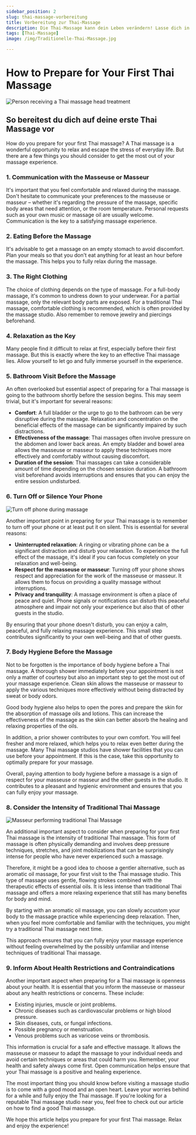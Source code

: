 ```yaml
---
sidebar_position: 2
slug: thai-massage-vorbereitung
title: Vorbereitung zur Thai-Massage
description: Die Thai-Massage kann dein Leben verändern! Lasse dich in eine Welt der Tiefenentspannung eintauchen.
tags: [Thai-Massage]
image: /img/Traditionelle-Thai-Massage.jpg

---
```


# How to Prepare for Your First Thai Massage

![Person receiving a Thai massage head treatment](https://thai-massage.de/wp-content/uploads/2023/11/Vorbereitung-Thai-Massage-scaled.jpg)

## So bereitest du dich auf deine erste Thai Massage vor

How do you prepare for your first Thai massage? A Thai massage is a wonderful opportunity to relax and escape the stress of everyday life. But there are a few things you should consider to get the most out of your massage experience.

### 1. Communication with the Masseuse or Masseur

It's important that you feel comfortable and relaxed during the massage. Don't hesitate to communicate your preferences to the masseuse or masseur – whether it's regarding the pressure of the massage, specific body areas that need attention, or the room temperature. Personal requests such as your own music or massage oil are usually welcome. Communication is the key to a satisfying massage experience.

### 2. Eating Before the Massage

It's advisable to get a massage on an empty stomach to avoid discomfort. Plan your meals so that you don't eat anything for at least an hour before the massage. This helps you to fully relax during the massage.

### 3. The Right Clothing

The choice of clothing depends on the type of massage. For a full-body massage, it's common to undress down to your underwear. For a partial massage, only the relevant body parts are exposed. For a traditional Thai massage, comfortable clothing is recommended, which is often provided by the massage studio. Also remember to remove jewelry and piercings beforehand.

### 4. Relaxation as the Key

Many people find it difficult to relax at first, especially before their first massage. But this is exactly where the key to an effective Thai massage lies. Allow yourself to let go and fully immerse yourself in the experience.

### 5. Bathroom Visit Before the Massage

An often overlooked but essential aspect of preparing for a Thai massage is going to the bathroom shortly before the session begins. This may seem trivial, but it's important for several reasons:

- **Comfort**: A full bladder or the urge to go to the bathroom can be very disruptive during the massage. Relaxation and concentration on the beneficial effects of the massage can be significantly impaired by such distractions.
- **Effectiveness of the massage**: Thai massages often involve pressure on the abdomen and lower back areas. An empty bladder and bowel area allows the masseuse or masseur to apply these techniques more effectively and comfortably without causing discomfort.
- **Duration of the session**: Thai massages can take a considerable amount of time depending on the chosen session duration. A bathroom visit beforehand avoids interruptions and ensures that you can enjoy the entire session undisturbed.

### 6. Turn Off or Silence Your Phone

![Turn off phone during massage](https://thai-massage.de/wp-content/uploads/2023/11/Kein-Telefon-2048x1496.jpg)

Another important point in preparing for your Thai massage is to remember to turn off your phone or at least put it on silent. This is essential for several reasons:

- **Uninterrupted relaxation**: A ringing or vibrating phone can be a significant distraction and disturb your relaxation. To experience the full effect of the massage, it's ideal if you can focus completely on your relaxation and well-being.
- **Respect for the masseuse or masseur**: Turning off your phone shows respect and appreciation for the work of the masseuse or masseur. It allows them to focus on providing a quality massage without interruptions.
- **Privacy and tranquility**: A massage environment is often a place of peace and quiet. Phone signals or notifications can disturb this peaceful atmosphere and impair not only your experience but also that of other guests in the studio.

By ensuring that your phone doesn't disturb, you can enjoy a calm, peaceful, and fully relaxing massage experience. This small step contributes significantly to your own well-being and that of other guests.

### 7. Body Hygiene Before the Massage

Not to be forgotten is the importance of body hygiene before a Thai massage. A thorough shower immediately before your appointment is not only a matter of courtesy but also an important step to get the most out of your massage experience. Clean skin allows the masseuse or masseur to apply the various techniques more effectively without being distracted by sweat or body odors.

Good body hygiene also helps to open the pores and prepare the skin for the absorption of massage oils and lotions. This can increase the effectiveness of the massage as the skin can better absorb the healing and relaxing properties of the oils.

In addition, a prior shower contributes to your own comfort. You will feel fresher and more relaxed, which helps you to relax even better during the massage. Many Thai massage studios have shower facilities that you can use before your appointment. If this is the case, take this opportunity to optimally prepare for your massage.

Overall, paying attention to body hygiene before a massage is a sign of respect for your masseuse or masseur and the other guests in the studio. It contributes to a pleasant and hygienic environment and ensures that you can fully enjoy your massage.

### 8. Consider the Intensity of Traditional Thai Massage

![Masseur performing traditional Thai Massage](https://thai-massage.de/wp-content/uploads/2023/09/Traditionelle-Massage-1536x1024.jpg)

An additional important aspect to consider when preparing for your first Thai massage is the intensity of traditional Thai massage. This form of massage is often physically demanding and involves deep pressure techniques, stretches, and joint mobilizations that can be surprisingly intense for people who have never experienced such a massage.

Therefore, it might be a good idea to choose a gentler alternative, such as aromatic oil massage, for your first visit to the Thai massage studio. This type of massage uses gentle, flowing strokes combined with the therapeutic effects of essential oils. It is less intense than traditional Thai massage and offers a more relaxing experience that still has many benefits for body and mind.

By starting with an aromatic oil massage, you can slowly accustom your body to the massage practice while experiencing deep relaxation. Then, when you feel more comfortable and familiar with the techniques, you might try a traditional Thai massage next time.

This approach ensures that you can fully enjoy your massage experience without feeling overwhelmed by the possibly unfamiliar and intense techniques of traditional Thai massage.

### 9. Inform About Health Restrictions and Contraindications

Another important aspect when preparing for a Thai massage is openness about your health. It is essential that you inform the masseuse or masseur about any health restrictions or concerns. These include:

- Existing injuries, muscle or joint problems.
- Chronic diseases such as cardiovascular problems or high blood pressure.
- Skin diseases, cuts, or fungal infections.
- Possible pregnancy or menstruation.
- Venous problems such as varicose veins or thrombosis.

This information is crucial for a safe and effective massage. It allows the masseuse or masseur to adapt the massage to your individual needs and avoid certain techniques or areas that could harm you. Remember, your health and safety always come first. Open communication helps ensure that your Thai massage is a positive and healing experience.

The most important thing you should know before visiting a massage studio is to come with a good mood and an open heart. Leave your worries behind for a while and fully enjoy the Thai massage. If you're looking for a reputable Thai massage studio near you, feel free to check out our article on how to find a good Thai massage.

We hope this article helps you prepare for your first Thai massage. Relax and enjoy the experience!
